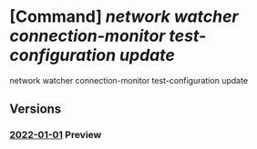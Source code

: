 # [Command] _network watcher connection-monitor test-configuration update_

network watcher connection-monitor test-configuration update

## Versions

### [2022-01-01](/Resources/mgmt-plane/L3N1YnNjcmlwdGlvbnMve30vcmVzb3VyY2Vncm91cHMve30vcHJvdmlkZXJzL21pY3Jvc29mdC5uZXR3b3JrL25ldHdvcmt3YXRjaGVycy97fS9jb25uZWN0aW9ubW9uaXRvcnMve30=/2022-01-01.xml) **Preview**

<!-- mgmt-plane /subscriptions/{}/resourcegroups/{}/providers/microsoft.network/networkwatchers/{}/connectionmonitors/{} 2022-01-01 properties.testConfigurations[] -->
